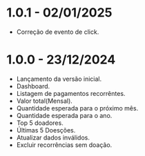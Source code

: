 # 1.0.1 - 02/01/2025
  * Correção de evento de click.

# 1.0.0 - 23/12/2024
  * Lançamento da versão inicial.
  * Dashboard.
  * Listagem de pagamentos recorrêntes.
  * Valor total(Mensal).
  * Quantidade esperada para o próximo mês.
  * Quantidade esperada para o ano.
  * Top 5 doadores.
  * Últimas 5 Doesções.
  * Atualizar dados inválidos.
  * Excluir recorrências sem doação.
